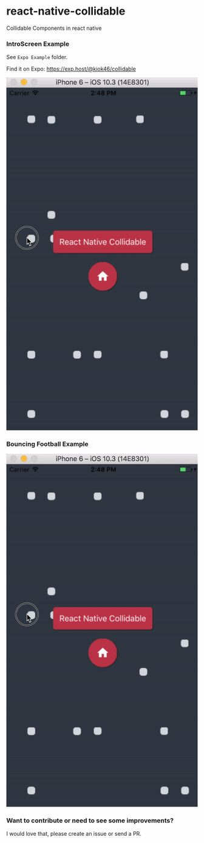 # react-native-collidable
Collidable Components in react native


### IntroScreen Example

See `Expo Example` folder.

Find it on Expo: https://exp.host/@kiok46/collidable

![Collide Intro](gifs/collide_intro.gif)


### Bouncing Football Example

![Bouncing Football](gifs/collide_intro.gif)


### Want to contribute or need to see some improvements?
I would love that, please create an issue or send a PR.
